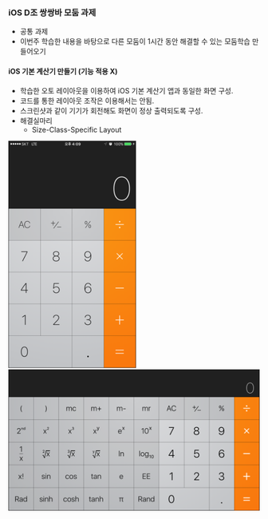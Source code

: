 ### iOS D조 쌍쌍바 모둠 과제
* 공통 과제
* 이번주 학습한 내용을 바탕으로 다른 모둠이 1시간 동안 해결할 수 있는 모둠학습 만들어오기

#### iOS 기본 계산기 만들기 (기능 적용 X)
* 학습한 오토 레이아웃을 이용하여 iOS 기본 계산기 앱과 동일한 화면 구성. 
* 코드를 통한 레이아웃 조작은 이용해서는 안됨. 
* 스크린샷과 같이 기기가 회전해도 화면이 정상 출력되도록 구성.
* 해결실마리
    * Size-Class-Specific Layout

<img src="./../Resources/calculatorPortrait.PNG" width="256px" />
<img src="./../Resources/calculatorLandscape.PNG" width="512px" />
